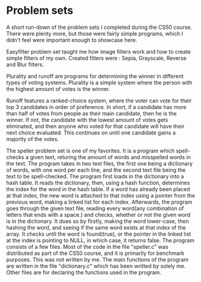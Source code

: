 # Problem sets

A short run-down of the problem sets I completed during the CS50 course. There were plenty more, but those were fairly simple programs, which I didn't feel were important enough to showcase here.

Easyfilter problem set taught me how image filters work and how to create simple filters of my own.
Created filters were : Sepia, Grayscale, Reverse and Blur filters.

Plurality and runoff are programs for determining the winner in different types of voting systems.
Plurality is a simple system where the person with the highest amount of votes is the winner.

Runoff features a ranked-choice system, where the voter can vote for their top 3 candidates in order of preference.
In short, if a candidate has more than half of votes from people as their main candidate, then he is the winner. If not, the candidate with the lowest amount of votes gets eliminated,
and then anyone who voted for that candidate will have their next choice evaluated. This continues on until one candidate gains a majority of the votes.

The speller problem set is one of my favorites. It is a program which spell-checks a given text, returing the amount of words and misspelled words in the text. The program takes in two text files, the first one being a dictionary of words, with one word per each line, and the second text file being the text to be spell-checked.
The program first loads in the dictionary into a hash table. It reads the dictionary, then, using a hash function, determines the index for the word in the hash table. If a word has already been placed at that index, the new word is attached to that index using a pointer from the previous word, making a linked list for each index.
Afterwards, the program goes through the given text file, reading every word(any combination of letters that ends with a space.) and checks, whether or not the given word is in the dictionary. It does so by firstly, making the word lower-case, then hashing the word, and seeing if the same word exists at that index of the array. It checks until the word is found(true), or the pointer in the linked list at the index is pointing to NULL, in which case, it returns false.
The program consists of a few files. Most of the code in the file "speller.c" was distributed as part of the CS50 course, and it is primarily for benchmark purposes. This was not written by me. The main functions of the program are written in the file "dictionary.c" which has been writted by solely me. Other files are for declaring the functions used in the program. 
